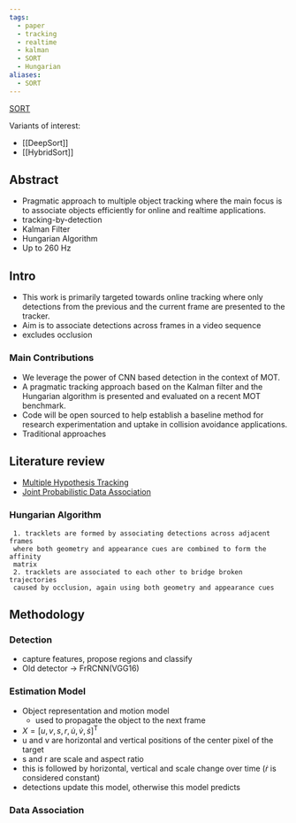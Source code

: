 ```yaml
---
tags:
  - paper
  - tracking
  - realtime
  - kalman
  - SORT
  - Hungarian
aliases:
  - SORT
---
```

[SORT](https://arxiv.black/pdf/1602.00763)

Variants of interest:
 - [[DeepSort]]
 - [[HybridSort]]

## Abstract
 - Pragmatic approach to multiple object tracking where the main focus is to associate objects efficiently for online and realtime applications.
 - tracking-by-detection
 - Kalman Filter
 - Hungarian Algorithm
 - Up to 260 Hz
## Intro
 - This work is primarily targeted towards online tracking where only detections from the previous and the current frame are presented to the tracker.
 - Aim is to associate detections across frames in a video sequence
 - excludes occlusion
### Main Contributions
 - We leverage the power of CNN based detection in the context of MOT.
 - A pragmatic tracking approach based on the Kalman filter and the Hungarian algorithm is presented and evaluated on a recent MOT benchmark.
 - Code will be open sourced to help establish a baseline method for research experimentation and uptake in collision avoidance applications.
 - Traditional approaches
## Literature review
 - [Multiple Hypothesis Tracking](https://ieeexplore.ieee.org/document/1102177)
 - [Joint Probabilistic Data Association](https://openaccess.thecvf.com/content_iccv_2015/html/Rezatofighi_Joint_Probabilistic_Data_ICCV_2015_paper.html)
 ### Hungarian Algorithm
	 1. tracklets are formed by associating detections across adjacent frames
	 where both geometry and appearance cues are combined to form the affinity
	 matrix
	 2. tracklets are associated to each other to bridge broken trajectories
	 caused by occlusion, again using both geometry and appearance cues

## Methodology
### Detection
 - capture features, propose regions and classify
 - Old detector -> FrRCNN(VGG16)
### Estimation Model
 - Object representation and motion model
	 - used to propagate the object to the next frame
 - $X = [u,v,s,r, \dot{u}, \dot{v}, \dot{s}]^{\text{T}}$
 - u and v are horizontal and vertical positions of the center pixel of the target
 - s and r are scale and aspect ratio
 - this is followed by horizontal, vertical and scale change over time ($\dot{r}$ is considered constant)
 - detections update this model, otherwise this model predicts
### Data Association

 
 
 
 